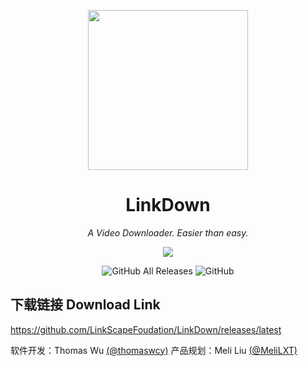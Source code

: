 <p align="center">
<img src="https://github.com/LinkScapeFoudation/LinkDown/blob/main/origin.png?raw=true" width = "256" height = "256">
<h1 align="center">LinkDown</h1>
<p align="center">
<i>A Video Downloader. Easier than easy.</i>
<p>
<p align="center">
<img src="https://forthebadge.com/images/badges/built-with-love.svg">
<p>
<p align="center">
<img alt="GitHub All Releases" src="https://img.shields.io/github/downloads/LinkScapeFoudation/LinkDown/total?style=for-the-badge">
<img alt="GitHub" src="https://img.shields.io/github/license/LinkScapeFoudation/LinkDown?style=for-the-badge">
<p>
  
## 下载链接 Download Link
https://github.com/LinkScapeFoudation/LinkDown/releases/latest

软件开发：Thomas Wu [(@thomaswcy)](https://github.com/thomaswcy)
产品规划：Meli Liu [(@MeliLXT)](https://github.com/MeliLXT)
